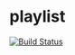 # playlist
[![Build Status](https://travis-ci.org/guliash/playlist.svg?branch=master)](https://travis-ci.org/guliash/playlist)
